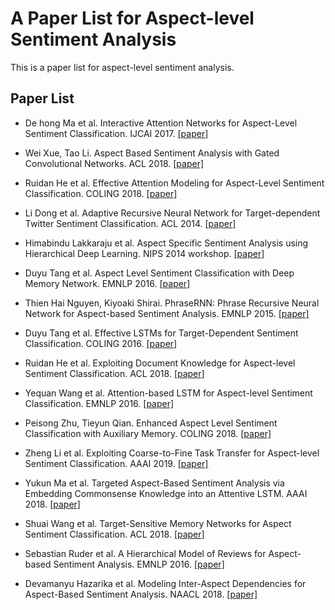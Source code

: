 # A Paper List for Aspect-level Sentiment Analysis

This is a paper list for aspect-level sentiment analysis.

## Paper List

- De hong Ma et al. Interactive Attention Networks for Aspect-Level Sentiment Classification. IJCAI 2017. [[paper]][1]

- Wei Xue, Tao Li. Aspect Based Sentiment Analysis with Gated Convolutional Networks. ACL 2018. [[paper]][2]

- Ruidan He et al. Effective Attention Modeling for Aspect-Level Sentiment Classification. COLING 2018. [[paper]][3]

- Li Dong et al. Adaptive Recursive Neural Network for Target-dependent Twitter Sentiment Classification. ACL 2014. [[paper]][4]

- Himabindu Lakkaraju et al. Aspect Specific Sentiment Analysis using Hierarchical Deep Learning. NIPS 2014 workshop. [[paper]][5]

- Duyu Tang et al. Aspect Level Sentiment Classification with Deep Memory Network. EMNLP 2016. [[paper]][6]

- Thien Hai Nguyen, Kiyoaki Shirai. PhraseRNN: Phrase Recursive Neural Network for Aspect-based Sentiment Analysis. EMNLP 2015. [[paper]][7]

- Duyu Tang et al. Effective LSTMs for Target-Dependent Sentiment Classification. COLING 2016. [[paper]][8]

- Ruidan He et al. Exploiting Document Knowledge for Aspect-level Sentiment Classification. ACL 2018. [[paper]][9]

- Yequan Wang et al. Attention-based LSTM for Aspect-level Sentiment Classification. EMNLP 2016. [[paper]][10]

- Peisong Zhu, Tieyun Qian. Enhanced Aspect Level Sentiment Classification with Auxiliary Memory. COLING 2018. [[paper]][11]

- Zheng Li et al. Exploiting Coarse-to-Fine Task Transfer for Aspect-level Sentiment Classification. AAAI 2019. [[paper]][12]

- Yukun Ma et al. Targeted Aspect-Based Sentiment Analysis via Embedding Commonsense Knowledge into an Attentive LSTM. AAAI 2018. [[paper]][13]

- Shuai Wang et al. Target-Sensitive Memory Networks for Aspect Sentiment Classification. ACL 2018. [[paper]][14]

- Sebastian Ruder et al. A Hierarchical Model of Reviews for Aspect-based Sentiment Analysis. EMNLP 2016. [[paper]][15]

- Devamanyu Hazarika et al. Modeling Inter-Aspect Dependencies for Aspect-Based Sentiment Analysis. NAACL 2018. [[paper]][16]

[1]:https://arxiv.org/abs/1709.00893
[2]:https://arxiv.org/abs/1805.07043v1
[3]:http://aclweb.org/anthology/C18-1096
[4]:http://aclweb.org/anthology/P/P14/P14-2009.pdf
[5]:https://pdfs.semanticscholar.org/4500/68221da8297ac0a0e1524b1e196900c61b2e.pdf
[6]:https://arxiv.org/abs/1605.08900
[7]:http://www.aclweb.org/anthology/D15-1298
[8]:http://aclweb.org/anthology/C/C16/C16-1311.pdf
[9]:https://arxiv.org/abs/1806.04346
[10]:http://www.aclweb.org/anthology/D16-1058
[11]:http://aclweb.org/anthology/C18-1092
[12]:https://arxiv.org/abs/1811.10999
[13]:http://www.sentic.net/sentic-lstm.pdf
[14]:http://www.aclweb.org/anthology/P18-1088
[15]:https://arxiv.org/abs/1609.02745
[16]:http://www.aclweb.org/anthology/N18-2043